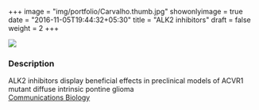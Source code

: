 +++
image = "img/portfolio/Carvalho.thumb.jpg"
showonlyimage = true
date = "2016-11-05T19:44:32+05:30"
title = "ALK2 inhibitors"
draft = false
weight = 2
+++
<!--more-->
![](/img/portfolio/Carvalho.jpg)
###	Description
ALK2 inhibitors display beneficial effects in preclinical models of ACVR1 mutant diffuse intrinsic pontine glioma  
[Communications Biology](https://www.nature.com/articles/s41598-018-19389-9)
